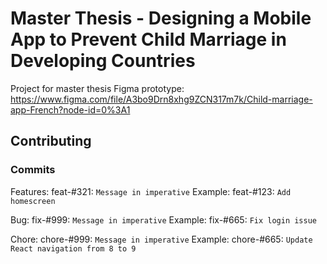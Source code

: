 # Master Thesis - Designing a Mobile App to Prevent Child Marriage in Developing Countries
 
Project for master thesis
Figma prototype: https://www.figma.com/file/A3bo9Drn8xhg9ZCN317m7k/Child-marriage-app-French?node-id=0%3A1

## Contributing

### Commits

Features: feat-#321: `Message in imperative`
Example: feat-#123: `Add homescreen`

Bug: fix-#999: `Message in imperative`
Example: fix-#665: `Fix login issue`

Chore: chore-#999: `Message in imperative`
Example: chore-#665: `Update React navigation from 8 to 9`

